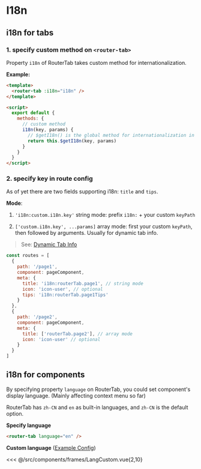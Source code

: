 # I18n

## i18n for tabs

### 1. specify custom method on `<router-tab>`

Property `i18n` of RouterTab takes custom method for internationalization.

<doc-links api="#i18n" demo="/i18n/"></doc-links>

**Example:**

```html {2,9}
<template>
  <router-tab :i18n="i18n" />
</template>

<script>
  export default {
    methods: {
      // custom method
      i18n(key, params) {
        // $getI18n() is the global method for internationalization in real projects
        return this.$getI18n(key, params)
      }
    }
  }
</script>
```

### 2. specify key in route config

As of yet there are two fields supporting i18n: `title` and `tips`.

**Mode**:

1. `'i18n:custom.i18n.key'` string mode: prefix `i18n:` + your custom `keyPath`

2. `['custom.i18n.key', ...params]` array mode: first your custom `keyPath`, then followed by arguments. Usually for dynamic tab info.

> See: [Dynamic Tab Info](../advanced/dynamic-tab-info.md#动态页签)

```javascript {6,8,15}
const routes = [
  {
    path: '/page1',
    component: pageComponent,
    meta: {
      title: 'i18n:routerTab.page1', // string mode
      icon: 'icon-user', // optional
      tips: 'i18n:routerTab.page1Tips'
    }
  },
  {
    path: '/page2',
    component: pageComponent,
    meta: {
      title: ['routerTab.page2'], // array mode
      icon: 'icon-user' // optional
    }
  }
]
```

## i18n for components

By specifying property `language` on RouterTab, you could set component's display language. (Mainly affecting context menu so far)

RouterTab has `zh-CN` and `en` as built-in languages, and `zh-CN` is the default option.

<doc-links api="#language" demo="/lang-en/"></doc-links>

**Specify language**

```html
<router-tab language="en" />
```

**Custom language** ([Example Config](https://github.com/bhuh12/vue-router-tab/blob/master/lib/lang/en.js))

<<< @/src/components/frames/LangCustom.vue{2,10}
